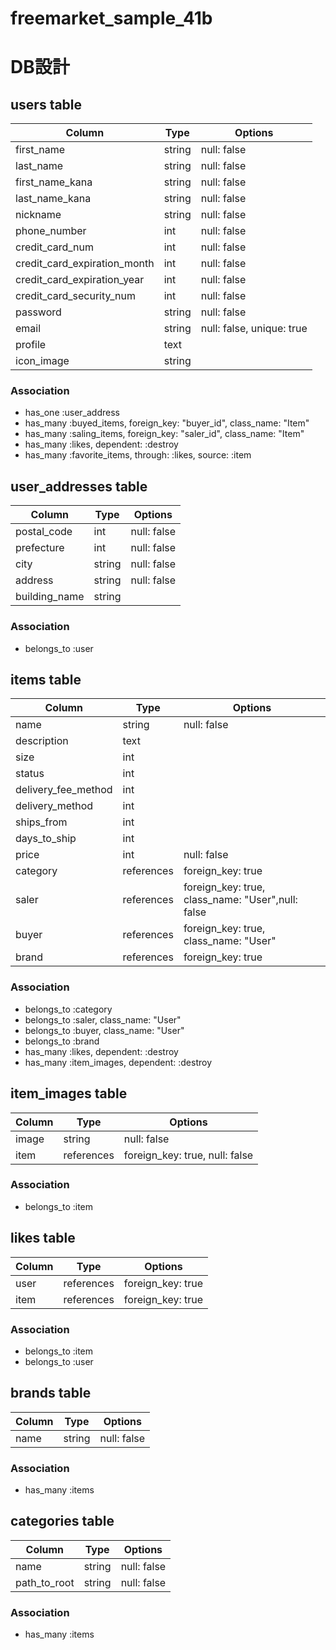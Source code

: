 # freemarket_sample_41b

# DB設計

## users table
|Column|Type|Options|
|------|----|-------|
|first_name|string|null: false|
|last_name|string|null: false|
|first_name_kana|string|null: false|
|last_name_kana|string|null: false|
|nickname|string|null: false|
|phone_number|int|null: false|
|credit_card_num|int|null: false|
|credit_card_expiration_month|int|null: false|
|credit_card_expiration_year|int|null: false|
|credit_card_security_num|int|null: false|
|password|string|null: false|
|email|string|null: false, unique: true |
|profile|text||
|icon_image|string||


### Association
 - has_one :user_address
 - has_many :buyed_items, foreign_key: "buyer_id", class_name: "Item"
 - has_many :saling_items, foreign_key: "saler_id", class_name: "Item"
 - has_many :likes, dependent: :destroy
 - has_many :favorite_items, through: :likes, source: :item

## user_addresses table
|Column|Type|Options|
|------|----|-------|
|postal_code|int|null: false|
|prefecture|int|null: false|
|city|string|null: false|
|address|string|null: false|
|building_name|string||

### Association
 - belongs_to :user


## items table
|Column|Type|Options|
|------|----|-------|
|name|string|null: false|
|description|text||
|size|int||
|status|int||
|delivery_fee_method|int||
|delivery_method|int||
|ships_from|int||
|days_to_ship|int||
|price|int|null: false|
|category|references|foreign_key: true|
|saler|references|foreign_key: true, class_name: "User",null: false|
|buyer|references|foreign_key: true, class_name: "User"|
|brand|references|foreign_key: true|

### Association
- belongs_to :category
- belongs_to :saler, class_name: "User"
- belongs_to :buyer, class_name: "User"
- belongs_to :brand
- has_many :likes, dependent: :destroy
- has_many :item_images, dependent: :destroy

## item_images table
|Column|Type|Options|
|------|----|-------|
|image|string|null: false|
|item|references|foreign_key: true, null: false|

### Association
- belongs_to :item


## likes table
|Column|Type|Options|
|------|----|-------|
|user|references|foreign_key: true|
|item|references|foreign_key: true|

### Association
- belongs_to :item
- belongs_to :user

## brands table
|Column|Type|Options|
|------|----|-------|
|name|string|null: false|

### Association
 - has_many :items

## categories table
|Column|Type|Options|
|------|----|-------|
|name|string|null: false|
|path_to_root|string|null: false|

### Association
 - has_many :items
